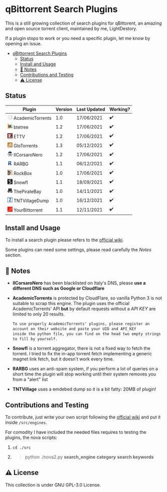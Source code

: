 # qBittorrent Search Plugins

This is a still growing collection of search plugins for qBittorent, an amazing and open source torrent client,
maintained by me, LightDestory.

If a plugin stops to work or you need a specific plugin, let me know by opening an issue.

- [qBittorrent Search Plugins](#qbittorrent-search-plugins)
  - [Status](#status)
  - [Install and Usage](#install-and-usage)
  - [:book: Notes](#book-notes)
  - [Contributions and Testing](#contributions-and-testing)
  - [:warning: License](#warning-license)

## Status

| Plugin                                                                   | Version | Last Updated | Working?           |
| ------------------------------------------------------------------------ | ------- | ------------ | ------------------ |
| ![AcademicTorrents](./src/engines/academictorrents.png) AcademicTorrents | 1.0     | 17/06/2021   | :heavy_check_mark: |
| ![btetree](./src/engines/btetree.png) btetree                            | 1.2     | 17/06/2021   | :heavy_check_mark: |
| ![ETTV](./src/engines/ettv.png) ETTV                                     | 1.2     | 17/06/2021   | :heavy_check_mark: |
| ![GloTorrents](./src/engines/glotorrents.png) GloTorrents                | 1.3     | 05/12/2021   | :heavy_check_mark: |
| ![IlCorsaroNero](./src/engines/ilcorsaronero.png) IlCorsaroNero          | 1.2     | 17/06/2021   | :heavy_check_mark: |
| ![RARBG](./src/engines/rarbg.png) RARBG                                  | 1.1     | 06/12/2021   | :heavy_check_mark: |
| ![RockBox](./src/engines/rockbox.png) RockBox                            | 1.0     | 17/06/2021   | :heavy_check_mark: |
| ![Snowfl](./src/engines/snowfl.png) Snowfl                               | 1.1     | 18/09/2021   | :heavy_check_mark: |
| ![ThePirateBay](./src/engines/thepiratebay.png) ThePirateBay             | 1.0     | 14/11/2021   | :heavy_check_mark: |
| ![TNTVillageDump](./src/engines/tntvillagedump.png) TNTVillageDump       | 1.0     | 16/12/2021   | :heavy_check_mark: |
| ![YourBittorrent](./src/engines/yourbittorrent.png) YourBittorrent       | 1.1     | 12/11/2021   | :heavy_check_mark: |

## Install and Usage

To install a search plugin please refers to
the [official wiki](https://github.com/qbittorrent/search-plugins/wiki/Install-search-plugins).

Some plugins can need some settings, please read carefully the *Notes* section.

## :book: Notes

- **IlCorsaroNero** has been blacklisted on Italy's DNS, please **use a different DNS such as Google or Cloudflare**
- **AcademicTorrents** is protected by CloudFlare, so vanilla Python 3 is not suitable to scrap this engine. The plugin
  uses the official AcademicTorrents' API **but** by default requests without a _API KEY_ are limited to only 20
  results.

      To use properly AcademicTorrents' plugins, please register an account on their website and paste your UID and API_KEY
      inside the python file, you can find on the head two empty strings to fill by yourself.
- **Snowfl** is a torrent aggregator, there is not a fixed way to fetch the torrent. I tried to fix the in-app torrent
  fetch implementing a generic magnet link fetch, but it doesn't work every time.
- **RARBG** uses an anti-spam system, if you perform a lot of queries on a short time the plugin will stop working until their system
  removes you from a "alert" list
- **TNTVillage** uses a emdebed dump so it is a bit fatty: 20MB of plugin!

## Contributions and Testing

To contribute, just write your own script following
the [official wiki](https://github.com/qbittorrent/search-plugins/wiki/How-to-write-a-search-plugin#python-class-file-structure)
and put it inside `/src/engines`.

For comodity I have included the needed files requires to testing the plugins, the nova scripts:

1. `cd ./src`
2. > python ./nova2.py **search_engine** **category** **search keywords**

## :warning: License

This collection is under GNU GPL-3.0 License.
